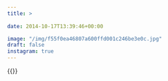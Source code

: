 ```yaml
---
title: >
  
date: 2014-10-17T13:39:46+00:00

image: "/img/f55f0ea46807a600ffd001c246be3e0c.jpg"
draft: false
instagram: true
---
```


{{<photo src="/img/f55f0ea46807a600ffd001c246be3e0c.jpg">}}
